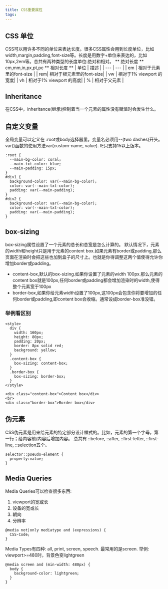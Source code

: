```yaml
---
title: CSS重要属性
tags:
---
```

## CSS 单位
CSS可以用许多不同的单位来表达长度。很多CSS属性会用到长度单位，比如width,margin,padding,font-size等。长度是用数字+单位来表达的，比如10px,2em等。总共有两种类型的长度单位:绝对和相对。
** 绝对长度 **
cm,mm,in,px,pt,pc
** 相对长度 **
| 单位 | 描述 |
| --- | --- |
| em | 相对于元素里的font-size |
| rem| 相对于根元素里的font-size|
| vw | 相对于1% viewport 的宽度|
| vh | 相对于1% viewport 的高度|
| %  | 相对于父元素            |

## Inheritance
在CSS中，inheritance(继承)控制着当一个元素的属性没有赋值时会发生什么。

## 自定义变量
全局变量可以定义在 :root或body选择器里。变量名必须用--(two dashes)开头。var()函数的使用方法var(custom-name, value). IE只支持15以上版本。
```
:root {
  --main-bg-color: coral;
  --main-txt-color: blue;
  --main-padding: 15px;
}
#div1 {
  background-color: var(--main-bg-color);
  color: var(--main-txt-color);
  padding: var(--main-padding);
}
#div2 {
  background-color: var(--main-bg-color);
  color: var(--main-txt-color);
  padding: var(--main-padding);
}
```


## box-sizing
box-sizing属性设置了一个元素的总长和总宽是怎么计算的。
默认情况下，元素的width和height只是用于元素的content box.如果元素有border或padding,那么页面在渲染时会把这些也加到盒子的尺寸上。也就是你得调整这两个值使得允许你增加border或padding。
* content-box,默认的box-sizing.如果你设置了元素的width 100px.那么元素的content box就是100px,任何border或padding都会增加渲染时的width,使得整个元素宽于100px
* border-box,如果你给元素width设置了100px,这100px会包含你将要增加的任何border或padding,即content box会收缩。通常设成border-box准没错。
### 举例看区别
```
<style>
  div {
    width: 160px;
    height: 80px;
    padding: 20px;
    border: 8px solid red;
    background: yellow;
  }
  .content-box {
    box-sizing: content-box;
  }
  .border-box {
    box-sizing: border-box;
  }
</style>

<div class="content-box">Content box</div>
<br>
<div class="border-box">Border box</div>
```

## 伪元素
CSS伪元素是用来给元素的特定部分设计样式的。比如，元素的第一个字母，第一行；给内容前/内容后增加内容。
总共有 ::before, ::after, ::first-letter, ::first-line, ::selection五个。
```
selector::pseudo-element {
  property:value;
}
```

## Media Queries
Media Queries可以检查很多东西:
1. viewport的宽或长
2. 设备的宽或长
3. 朝向
4. 分辨率
```
@media not|only mediatype and (expressions) {
  CSS-Code;
}
```
Media Types有四种: all, print, screen, speech. 最常用的是screen.
举例: viewport>=480时，背景色变lightgreen
```
@media screen and (min-width: 480px) {
  body {
    background-color: lightgreen;
  }
}
